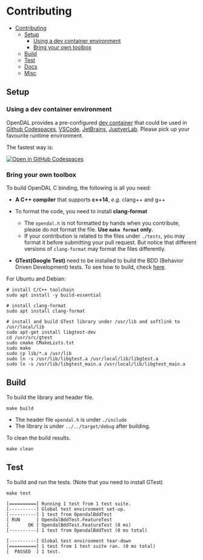 # Contributing
- [Contributing](#contributing)
   - [Setup](#setup)
      - [Using a dev container environment](#using-a-dev-container-environment)
      - [Bring your own toolbox](#bring-your-own-toolbox)
   - [Build](#build)
   - [Test](#test)
   - [Docs](#docs)
   - [Misc](#misc)

## Setup

### Using a dev container environment
OpenDAL provides a pre-configured [dev container](https://containers.dev/) that could be used in [Github Codespaces](https://github.com/features/codespaces), [VSCode](https://code.visualstudio.com/), [JetBrains](https://www.jetbrains.com/remote-development/gateway/), [JuptyerLab](https://jupyterlab.readthedocs.io/en/stable/). Please pick up your favourite runtime environment.

The fastest way is:

[![Open in GitHub Codespaces](https://github.com/codespaces/badge.svg)](https://codespaces.new/apache/incubator-opendal?quickstart=1&machine=standardLinux32gb)

### Bring your own toolbox
To build OpenDAL C binding, the following is all you need:
- **A C++ compiler** that supports **c++14**, *e.g.* clang++ and g++

- To format the code, you need to install **clang-format**
    - The `opendal.h` is not formatted by hands when you contribute, please do not format the file. **Use `make format` only.**
    - If your contribution is related to the files under `./tests`, you may format it before submitting your pull request. But notice that different versions of `clang-format` may format the files differently.

- **GTest(Google Test)** need to be installed to build the BDD (Behavior Driven Development) tests. To see how to build, check [here](https://github.com/google/googletest).

For Ubuntu and Debian:
```shell
# install C/C++ toolchain
sudo apt install -y build-essential

# install clang-format
sudo apt install clang-format

# install and build GTest library under /usr/lib and softlink to /usr/local/lib
sudo apt-get install libgtest-dev
cd /usr/src/gtest
sudo cmake CMakeLists.txt
sudo make
sudo cp lib/*.a /usr/lib
sudo ln -s /usr/lib/libgtest.a /usr/local/lib/libgtest.a
sudo ln -s /usr/lib/libgtest_main.a /usr/local/lib/libgtest_main.a
```

## Build
To build the library and header file.
```shell
make build
```

- The header file `opendal.h` is under `./include` 
- The library is under `../../target/debug` after building.

To clean the build results.
```shell
make clean
```

## Test
To build and run the tests. (Note that you need to install GTest)
```shell
make test
```

```text
[==========] Running 1 test from 1 test suite.
[----------] Global test environment set-up.
[----------] 1 test from OpendalBddTest
[ RUN      ] OpendalBddTest.FeatureTest
[       OK ] OpendalBddTest.FeatureTest (0 ms)
[----------] 1 test from OpendalBddTest (0 ms total)

[----------] Global test environment tear-down
[==========] 1 test from 1 test suite ran. (0 ms total)
[  PASSED  ] 1 test.
```


